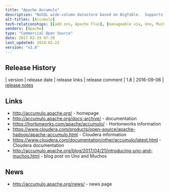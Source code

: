```yaml
---
title: "Apache Accumulo"
description: "NoSQL wide-column datastore based on BigTable.  Supports horizontal scalability, cell based access control (based on arbitrary boolean expressions of user security labels), high availability, atomic read-modify-write operations, map reduce support (both as a source and sink), table constraints, LDAP and Kerberos integration, the use of HDFS for underlying storage, and replication between instances.  Comes with a web based monitoring interface (Accumulo Monitor) and a CLI. Written in Java, with thrift based API allowing access from other languages including C++, Python, Ruby.  Originally developed at the NSA, donated to the Apache Foundation in September 2011, before graduating in March 2012, and is still under active development."
alt-titles: [Accumulo]
tech-relationships: [[add ons, Apache Fluo], [manageable via, Uno, Muchos]]
vendors: [Apache]
type: "Commercial Open Source"
date: 2017-02-29 07:30
last_updated: 2018-02-21
version: "v1.8"
---
```

## Release History

| version | release date | release links | release comment
| 1.8 | 2016-09-06 | [release notes](http://accumulo.apache.org/release/accumulo-1.8.0/)

## Links

* <http://accumulo.apache.org/> - homepage
* <http://accumulo.apache.org/docs-archive/> - documentation
* <https://hortonworks.com/apache/accumulo/> - Hortonworks information
* <https://www.cloudera.com/products/open-source/apache-hadoop/apache-accumulo.html> - Cloudera information
* <https://www.cloudera.com/documentation/other/accumulo/latest.html> - Cloudera documentation
* <http://accumulo.apache.org/blog/2017/04/21/introducing-uno-and-muchos.html> - blog post on Uno and Muchos

## News

* <http://accumulo.apache.org/news/> - news page